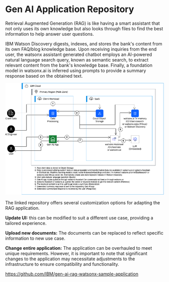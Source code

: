 # Gen AI Application Repository 
Retrieval Augmented Generation (RAG) is like having a smart assistant that not only uses its own knowledge but also looks through files to find the best information to help answer user questions. 

IBM Watson Discovery digests, indexes, and stores the bank's content from its own FAQ/blog knowledge base. Upon receiving inquiries from the end user, the watsonx assistant generated chatbot employs an AI-powered natural language search query, known as semantic search, to extract relevant content from the bank's knowledge base. Finally, a foundation model in watsonx.ai is inferred using prompts to provide a summary response based on the obtained text. 

![alt text](../images/1.5.png)

The linked repository offers several customization options for adapting the RAG application. <br>

**Update UI:** this can be modified to suit a different use case, providing a tailored experience. 

**Upload new documents:** The documents can be replaced to reflect specific information to new use case. 

**Change entire application:** The application can be overhauled to meet unique requirements. However, it is important to note that significant changes to the application may necessitate adjustments to the infrastructure to ensure compatibility and functionality. 

https://github.com/IBM/gen-ai-rag-watsonx-sample-application
